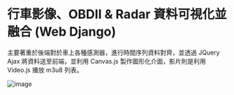 # 行車影像、OBDII & Radar 資料可視化並融合 (Web Django)

主要著重於後端對於車上各種感測器，進行時間序列資料對齊，並透過 JQuery Ajax 將資料送至前端，並利用 Canvas.js 製作圖形化介面，影片則是利用 Video.js 播放 m3u8 列表。

![image](https://user-images.githubusercontent.com/68286984/118292591-604f2780-b50b-11eb-9a02-666a7a752338.png)




